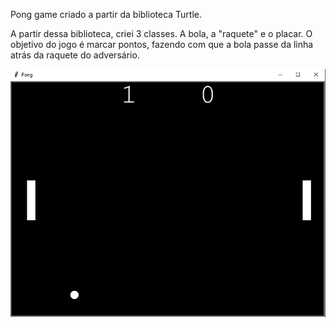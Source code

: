 Pong game criado a partir da biblioteca Turtle.

A partir dessa biblioteca, criei 3 classes. A bola, a "raquete" e o placar.
O objetivo do jogo é marcar pontos, fazendo com que a bola passe da linha atrás da raquete do adversário.


<img src="Pong_img.JPG">


